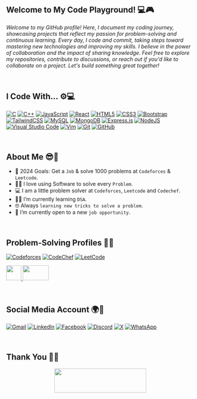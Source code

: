 ## Welcome to My Code Playground! 💻🎮
*Welcome to my GitHub profile! Here, I document my coding journey, showcasing projects that reflect my passion for problem-solving and continuous learning.
Every day, I code and commit, taking steps toward mastering new technologies and improving my skills. I believe in the power of collaboration and the impact of sharing knowledge.
Feel free to explore my repositories, contribute to discussions, or reach out if you'd like to collaborate on a project. Let's build something great together!*

<br/>

## I Code With... ⚙️💻

[![C](https://img.shields.io/badge/c-%2300599C.svg?style=for-the-badge&logo=c&logoColor=white)](#)
[![C++](https://img.shields.io/badge/c++-%2300599C.svg?style=for-the-badge&logo=c%2B%2B&logoColor=white)](#)
[![JavaScript](https://img.shields.io/badge/javascript-%23323330.svg?style=for-the-badge&logo=javascript&logoColor=%23F7DF1E)](#)
[![React](https://img.shields.io/badge/react-%2320232a.svg?style=for-the-badge&logo=react&logoColor=%2361DAFB)](#)
[![HTML5](https://img.shields.io/badge/html5-%23E34F26.svg?style=for-the-badge&logo=html5&logoColor=white)](#)
[![CSS3](https://img.shields.io/badge/css3-%231572B6.svg?style=for-the-badge&logo=css3&logoColor=white)](#)
[![Bootstrap](https://img.shields.io/badge/bootstrap-%238511FA.svg?style=for-the-badge&logo=bootstrap&logoColor=white)](#)
[![TailwindCSS](https://img.shields.io/badge/tailwindcss-%2338B2AC.svg?style=for-the-badge&logo=tailwind-css&logoColor=white)](#)
[![MySQL](https://img.shields.io/badge/mysql-4479A1.svg?style=for-the-badge&logo=mysql&logoColor=white)](#)
[![MongoDB](https://img.shields.io/badge/MongoDB-%234ea94b.svg?style=for-the-badge&logo=mongodb&logoColor=white)](#)
[![Express.js](https://img.shields.io/badge/express.js-%23404d59.svg?style=for-the-badge&logo=express&logoColor=%2361DAFB)](#)
[![NodeJS](https://img.shields.io/badge/node.js-6DA55F?style=for-the-badge&logo=node.js&logoColor=white)](#)
[![Visual Studio Code](https://img.shields.io/badge/Visual%20Studio%20Code-0078d7.svg?style=for-the-badge&logo=visual-studio-code&logoColor=white)](#)
[![Vim](https://img.shields.io/badge/VIM-%2311AB00.svg?style=for-the-badge&logo=vim&logoColor=white)](#)
[![Git](https://img.shields.io/badge/git-%23F05033.svg?style=for-the-badge&logo=git&logoColor=white)](#)
[![GitHub](https://img.shields.io/badge/github-%23121011.svg?style=for-the-badge&logo=github&logoColor=white)](#)

<br/>

## About Me 😎🎯
- :calendar: 2024 Goals: Get a `Job` & solve 1000 problems at `Codeforces` & `Leetcode`.
- :technologist: I love using Software to solve every `Problem`.
- :computer: I am a little problem solver at `Codeforces`, `Leetcode` and `Codechef`.
- :student: I’m currently learning `DSA`.
- :nerd_face: Always `learning new tricks to solve a problem`.
- :thinking: I’m currently open to a new `job opportunity`.
<!-- :boom: You can visit [MY WEBSITE](https://marjan-portfolio.netlify.app/). -->

<br/>

## Problem-Solving Profiles 🧩🧊

[![Codeforces](https://img.shields.io/badge/Codeforces-445f9d?style=for-the-badge&logo=Codeforces&logoColor=white)](https://codeforces.com/profile/marjanhasan)
[![CodeChef](https://img.shields.io/badge/CodeChef-%23964B00.svg?style=for-the-badge&logo=CodeChef&logoColor=white)](https://www.codechef.com/users/marjanhasan99)
[![LeetCode](https://img.shields.io/badge/LeetCode-000000?style=for-the-badge&logo=LeetCode&logoColor=#d16c06)](https://leetcode.com/u/moonmarjanhasan/)
<p>
  <a title="CSES" href="https://cses.fi/user/181958">
    <img src="https://cses.fi/logo.png?1" width="40" height="40" />
  </a>
  <a title="Beecrowd" href="https://judge.beecrowd.com/en/profile/747251">
    <img src="https://judge.beecrowd.com/img/5.0/logo-beecrowd.png?1700546944" width="70" height="40" />
  </a>
</p>

<br/>

## Social Media Account 🌍💬

[![Gmail](https://img.shields.io/badge/Gmail-D14836?style=for-the-badge&logo=gmail&logoColor=white)](https://mail.google.com/mail/?view=cm&fs=1&to=moonmarjanhasan@gmail.com)
[![LinkedIn](https://img.shields.io/badge/linkedin-%230077B5.svg?style=for-the-badge&logo=linkedin&logoColor=white)](https://www.linkedin.com/in/marjanhasan/)
[![Facebook](https://img.shields.io/badge/Facebook-%231877F2.svg?style=for-the-badge&logo=Facebook&logoColor=white)](https://www.facebook.com/marjanhasanmoon/)
[![Discord](https://img.shields.io/badge/Discord-%235865F2.svg?style=for-the-badge&logo=discord&logoColor=white)](https://discord.com/users/marjan4426)
[![X](https://img.shields.io/badge/X-%23000000.svg?style=for-the-badge&logo=X&logoColor=white)](https://twitter.com/marjanhasanmoon)
[![WhatsApp](https://img.shields.io/badge/WhatsApp-25D366?style=for-the-badge&logo=whatsapp&logoColor=white)](https://wa.me/8801782210366)

<br/>

## Thank You 🙏💖

<p align="center">
  <img src="https://media.giphy.com/media/jpVnC65DmYeyRL4LHS/giphy.gif" width="70%" height="65px">
</p>
